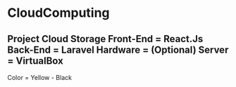 # CloudComputing
Project Cloud Storage
Front-End = React.Js
Back-End = Laravel
Hardware = (Optional)
Server = VirtualBox
--------------------------------
Color = Yellow - Black
